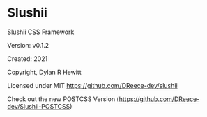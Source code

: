 # Slushii

Slushii CSS Framework

Version: v0.1.2

Created: 2021

Copyright, Dylan R Hewitt

Licensed under MIT https://github.com/DReece-dev/slushii

Check out the new POSTCSS Version (https://github.com/DReece-dev/Slushii-POSTCSS)
